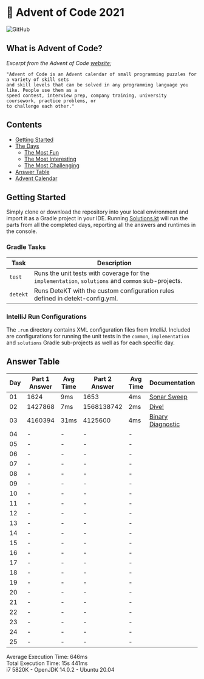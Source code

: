 # :christmas_tree: Advent of Code 2021

![GitHub](https://img.shields.io/badge/stars-02%2F50-yellow)

## What is Advent of Code?

_Excerpt from the Advent of Code [website](https://adventofcode.com/2020/about);_

    "Advent of Code is an Advent calendar of small programming puzzles for a variety of skill sets
    and skill levels that can be solved in any programming language you like. People use them as a
    speed contest, interview prep, company training, university coursework, practice problems, or
    to challenge each other."

## Contents
* [Getting Started](#getting-started)
* [The Days](#the-days)
    * [The Most Fun](#the-most-fun)
    * [The Most Interesting](#the-most-interesting)
    * [The Most Challenging](#the-most-challenging)
* [Answer Table](#answer-table)
* [Advent Calendar](#advent-calendar)

## Getting Started
Simply clone or download the repository into your local environment and import it as a Gradle project in your IDE.
Running [Solutions.kt](https://git.io/JII6v) will run the parts from all the completed days, reporting all the
answers and runtimes in the console.

### Gradle Tasks
| Task               | Description                                                                                       |
|--------------------|---------------------------------------------------------------------------------------------------|
| `test`             | Runs the unit tests with coverage for the `implementation`, `solutions` and `common` sub-projects.|
| `detekt` 	      | Runs DeteKT with the custom configuration rules defined in detekt-config.yml.                     |

### IntelliJ Run Configurations
The `.run` directory contains XML configuration files from IntelliJ. Included are configurations for running the unit
tests in the `common`, `implementation` and `solutions` Gradle sub-projects as well as for each specific day.

## Answer Table

| Day | Part 1 Answer | Avg Time | Part 2 Answer | Avg Time | Documentation                     |
|-----|---------------|----------|---------------|----------|-----------------------------------|
| 01  | 1624          | 9ms      | 1653          | 4ms      | [Sonar Sweep](docs/DAY1.MD)       |
| 02  | 1427868       | 7ms      | 1568138742    | 2ms      | [Dive!](docs/DAY2.MD)             |
| 03  | 4160394       | 31ms     | 4125600       | 4ms      | [Binary Diagnostic](docs/DAY3.MD) |
| 04  | -             | -        | -             | -        | [](docs/DAY4.MD)                  |
| 05  | -             | -        | -             | -        | [](docs/DAY5.MD)                  |
| 06  | -             | -        | -             | -        | [](docs/DAY6.MD)                  |
| 07  | -             | -        | -             | -        | [](docs/DAY7.MD)                  |
| 08  | -             | -        | -             | -        | [](docs/DAY8.MD)                  |
| 09  | -             | -        | -             | -        | [](docs/DAY9.MD)                  |
| 10  | -             | -        | -             | -        | [](docs/DAY10.MD)                 |
| 11  | -             | -        | -             | -        | [](docs/DAY11.MD)                 |
| 12  | -             | -        | -             | -        | [](docs/DAY12.MD)                 |
| 13  | -             | -        | -             | -        | [](docs/DAY13.MD)                 |
| 14  | -             | -        | -             | -        | [](docs/DAY14.MD)                 |
| 15  | -             | -        | -             | -        | [](docs/DAY15.MD)                 |
| 16  | -             | -        | -             | -        | [](docs/DAY16.MD)                 |
| 17  | -             | -        | -             | -        | [](docs/DAY17.MD)                 |
| 18  | -             | -        | -             | -        | [](docs/DAY18.MD)                 |
| 19  | -             | -        | -             | -        | [](docs/DAY19.MD)                 |
| 20  | -             | -        | -             | -        | [](docs/DAY20.MD)                 |
| 21  | -             | -        | -             | -        | [](docs/DAY21.MD)                 |
| 22  | -             | -        | -             | -        | [](docs/DAY22.MD)                 |
| 23  | -             | -        | -             | -        | [](docs/DAY23.MD)                 |
| 24  | -             | -        | -             | -        | [](docs/DAY24.MD)                 |
| 25  | -             | -        | -             | -        | [](docs/DAY25.MD)                 |

Average Execution Time: 646ms \
Total Execution Time: 15s 441ms \
i7 5820K - OpenJDK 14.0.2 - Ubuntu 20.04
